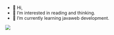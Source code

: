 - 👋 Hi,
- 👀 I’m interested in reading and thinking.
- 🌱 I’m currently learning javaweb development.

<img   align="center" src="https://github-readme-stats.vercel.app/api?username=felix297&locale=en&line_height=33&show_icons=true&hide=&theme=radical&rank_icon=github"/>
<!--
- 💞️ I’m looking to collaborate on 
- 📫 How to reach me: 


felix297/felix297 is a ✨ special ✨ repository because its `README.md` (this file) appears on your GitHub profile.
You can click the Preview link to take a look at your changes.
--->
